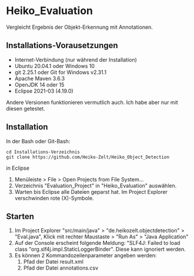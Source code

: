 # Heiko_Evaluation
Vergleicht Ergebnis der Objekt-Erkennung mit Annotationen.

## Installations-Vorausetzungen
- Internet-Verbindung (nur während der Installation)
- Ubuntu 20.04.1 oder Windows 10
- git 2.25.1 oder Git for Windows v2.31.1
- Apache Maven 3.6.3
- OpenJDK 14 oder 15
- Eclipse 2021-03 (4.19.0)

Andere Versionen funktionieren vermutlich auch. Ich habe aber nur mit diesen getestet.

## Installation

In der Bash oder Git-Bash:

    cd Installations-Verzeichnis
    git clone https://github.com/Heiko-Zelt/Heiko_Object_Detection

in Eclipse
1. Menüleiste > File > Open Projects from File System...
1. Verzeichnis "Evaluation_Project" in "Heiko_Evaluation" auswählen.
1. Warten bis Eclipse alle Dateien geparst hat. Im Project Explorer verschwinden rote (X)-Symbole.

## Starten

1. Im Project Explorer "src/main/java" > "de.heikozelt.objectdetection" > "Eval.java", Klick mit rechter Maustaste > "Run As" > "Java Application"
1. Auf der Console erscheint folgende Meldung: "SLF4J: Failed to load class "org.slf4j.impl.StaticLoggerBinder". Diese kann ignoriert werden.
1. Es können 2 Kommandozeilenparameter angeben werden:
   1. Pfad der Datei result.xml
   2. Pfad der Datei annotations.csv

